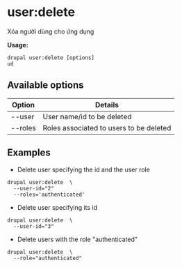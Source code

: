# user:delete
Xóa người dùng cho ứng dụng

**Usage:**
```
drupal user:delete [options]
ud
```

## Available options
Option | Details
-------|-------------
--user | User name/id to be deleted
--roles | Roles associated to users to be deleted

## Examples
* Delete user specifying the id and the user role
```
drupal user:delete  \
  --user-id="2"
  --roles='authenticated'
```
* Delete user specifying its id
```
drupal user:delete  \
  --user-id="3"
```
* Delete users with the role "authenticated"
```
drupal user:delete  \
  --role="authenticated"
```
